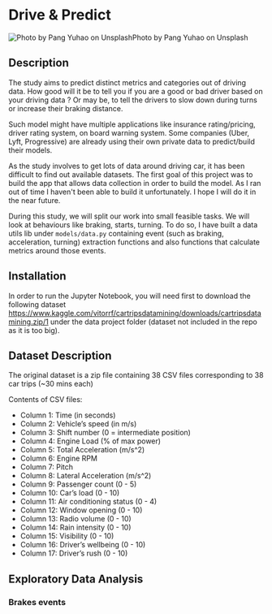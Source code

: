# Drive & Predict

![Photo by Pang Yuhao on Unsplash](images/pang-yuhao-X00ZafKUdBo-unsplash.jpg)Photo by Pang Yuhao on Unsplash

## Description
The study aims to predict distinct metrics and categories out of driving data.
How good will it be to tell you if you are a good or bad driver based on your
driving data ? Or may be, to tell the drivers to slow down during turns or increase
their braking distance.

Such model might have multiple applications like insurance rating/pricing,
driver rating system, on board warning system. Some companies (Uber, Lyft,
Progressive) are already using their own private data to predict/build their
models.

As the study involves to get lots of data around driving car, it has been
difficult to find out available datasets. The first goal of this project was to
build the app that allows data collection in order to build the model. As I ran
out of time I haven't been able to build it unfortunately. I hope I will do it
in the near future.

During this study, we will split our work into small feasible tasks. We will look
at behaviours like braking, starts, turning. To do so, I have built a data utils
lib under `models/data.py` containing event (such as braking, acceleration, turning)
extraction functions and also functions that calculate metrics around those events.

## Installation
In order to run the Jupyter Notebook, you will need first to download the
following dataset https://www.kaggle.com/vitorrf/cartripsdatamining/downloads/cartripsdatamining.zip/1 under the data project folder (dataset not included in
the repo as it is too big).

## Dataset Description
The original dataset is a zip file containing 38 CSV files corresponding to 38
car trips (~30 mins each)

Contents of CSV files:
* Column 1: Time (in seconds)
* Column 2: Vehicle’s speed (in m/s)
* Column 3: Shift number (0 = intermediate position)
* Column 4: Engine Load (% of max power)
* Column 5: Total Acceleration (m/s^2)
* Column 6: Engine RPM
* Column 7: Pitch
* Column 8: Lateral Acceleration (m/s^2)
* Column 9: Passenger count (0 - 5)
* Column 10: Car’s load (0 - 10)
* Column 11: Air conditioning status (0 - 4)
* Column 12: Window opening (0 - 10)
* Column 13: Radio volume (0 - 10)
* Column 14: Rain intensity (0 - 10)
* Column 15: Visibility (0 - 10)
* Column 16: Driver’s wellbeing (0 - 10)
* Column 17: Driver’s rush (0 - 10)

## Exploratory Data Analysis

### Brakes events

###
